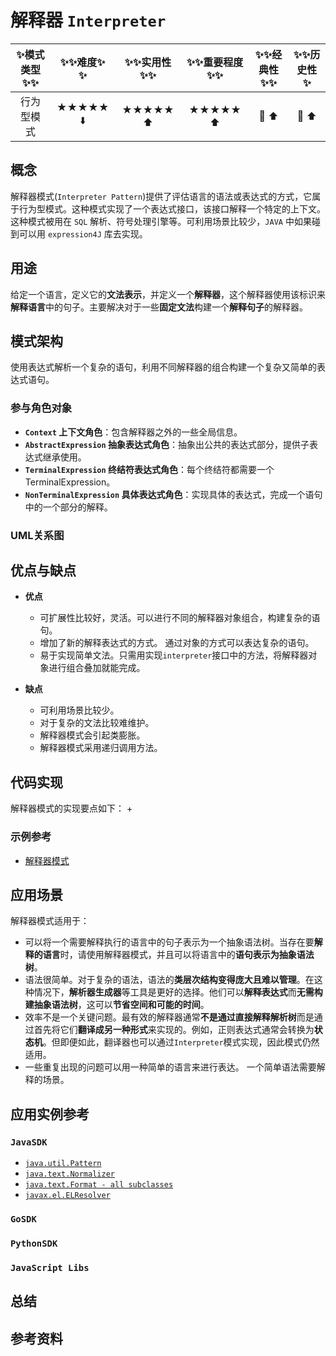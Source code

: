 # 解释器 `Interpreter`

| :sparkles:模式类型:sparkles::sparkles:|:sparkles::sparkles:难度:sparkles:  :sparkles: | :sparkles::sparkles:实用性:sparkles::sparkles: | :sparkles::sparkles:重要程度:sparkles::sparkles: |  :sparkles::sparkles:经典性:sparkles::sparkles: | :sparkles::sparkles:历史性:sparkles: |
| :----------------------------------------: | :-----------------------------------------------: | :-------------------------------------------------: | :----------------------------------------------------: | :--------------------------------------------------: | :--------------------------------------: |
|                 行为型模式                           |                ★★★★★ :arrow_down:                 |                  ★★★★★ :arrow_up:                   |                    ★★★★★ :arrow_up:                    |              :green_heart:  :arrow_up:               |        :green_heart:  :arrow_up:         |

## 概念
解释器模式(`Interpreter Pattern`)提供了评估语言的语法或表达式的方式，它属于行为型模式。这种模式实现了一个表达式接口，该接口解释一个特定的上下文。这种模式被用在 `SQL` 解析、符号处理引擎等。可利用场景比较少，`JAVA` 中如果碰到可以用 `expression4J` 库去实现。

## 用途
给定一个语言，定义它的**文法表示**，并定义一个**解释器**，这个解释器使用该标识来**解释语言**中的句子。主要解决对于一些**固定文法**构建一个**解释句子**的解释器。

## 模式架构
使用表达式解析一个复杂的语句，利用不同解释器的组合构建一个复杂又简单的表达式语句。


### 参与角色对象
+ **`Context` 上下文角色**：包含解释器之外的一些全局信息。
+ **`AbstractExpression` 抽象表达式角色**：抽象出公共的表达式部分，提供子表达式继承使用。
+ **`TerminalExpression` 终结符表达式角色**：每个终结符都需要一个 TerminalExpression。
+ **`NonTerminalExpression` 具体表达式角色**：实现具体的表达式，完成一个语句中的一个部分的解释。


### UML关系图



## 优点与缺点
+ **优点**
	- 可扩展性比较好，灵活。可以进行不同的解释器对象组合，构建复杂的语句。 
	- 增加了新的解释表达式的方式。 通过对象的方式可以表达复杂的语句。
	- 易于实现简单文法。只需用实现`interpreter`接口中的方法，将解释器对象进行组合叠加就能完成。
	
+ **缺点**
	- 可利用场景比较少。 
	- 对于复杂的文法比较难维护。
	- 解释器模式会引起类膨胀。 
	- 解释器模式采用递归调用方法。


## 代码实现
解释器模式的实现要点如下：
+

### 示例参考
+ [解释器模式](./java/io/github/hooj0/interpreter/)

## 应用场景
解释器模式适用于：
+ 可以将一个需要解释执行的语言中的句子表示为一个抽象语法树。当存在要**解释的语言**时，请使用解释器模式，并且可以将语言中的**语句表示为抽象语法树**。
+ 语法很简单。对于复杂的语法，语法的**类层次结构变得庞大且难以管理**。在这种情况下，**解析器生成器**等工具是更好的选择。他们可以**解释表达式**而**无需构建抽象语法树**，这可以**节省空间和可能的时间**。
+ 效率不是一个关键问题。最有效的解释器通常**不是通过直接解释解析树**而是通过首先将它们**翻译成另一种形式**来实现的。例如，正则表达式通常会转换为**状态机**。但即便如此，翻译器也可以通过`Interpreter`模式实现，因此模式仍然适用。
+ 一些重复出现的问题可以用一种简单的语言来进行表达。 一个简单语法需要解释的场景。

## 应用实例参考

### `JavaSDK` 

- [`java.util.Pattern`](http://docs.oracle.com/javase/8/docs/api/java/util/regex/Pattern.html)
- [`java.text.Normalizer`](http://docs.oracle.com/javase/8/docs/api/java/text/Normalizer.html)
- [`java.text.Format - all subclasses`](http://docs.oracle.com/javase/8/docs/api/java/text/Format.html)
- [`javax.el.ELResolver`](http://docs.oracle.com/javaee/7/api/javax/el/ELResolver.html)

### `GoSDK`

### `PythonSDK`

### `JavaScript Libs`



## 总结



## 参考资料





